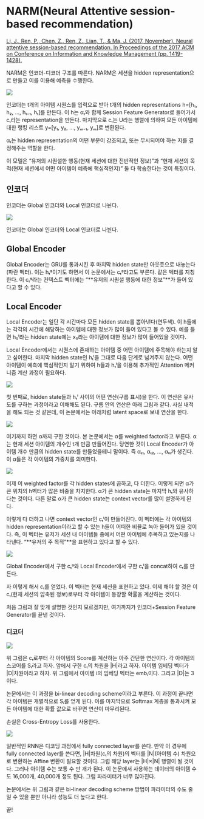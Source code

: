# NARM(Neural Attentive session-based recommendation)

[Li, J., Ren, P., Chen, Z., Ren, Z., Lian, T., & Ma, J. (2017, November). Neural attentive session-based recommendation. In Proceedings of the 2017 ACM on Conference on Information and Knowledge Management (pp. 1419-1428).](https://arxiv.org/pdf/1711.04725.pdf)

NARM은 인코더-디코더 구조를 따른다. NARM은 세션을 hidden representation으로 만들고 이를 이용해 예측을 수행한다.

![](https://miro.medium.com/max/1400/1\*VnSRNys0x3aN7ERVUooUmQ.png)

인코더는 t개의 아이템 시퀀스를 입력으로 받아 t개의 hidden representations h=\[h₁, h₂, …, hₜ₋₁, hₜ]를 만든다. 이 h는 αₜ와 함께 Session Feature Generator로 들어가서 cₜ라는 representation을 만든다. 마지막으로 cₜ는 U라는 행렬에 의하여 모든 아이템에 대한 랭킹 리스트 y=\[y₁, y₂, …, yₘ₋₁, yₘ]로 변환된다.

αₜ는 hidden representation의 어떤 부분이 강조되고, 또는 무시되어야 하는 지를 결정해주는 역할을 한다.

이 모델은 “유저의 시퀀셜한 행동(현재 세션에 대한 전반적인 정보)”과 “현재 세션의 목적(현재 세션에서 어떤 아이템이 예측에 핵심적인지)” 둘 다 학습한다는 것이 특징이다.

## 인코더 <a href="#_1" id="_1"></a>

인코더는 Global 인코더와 Local 인코더로 나뉜다.

![](https://miro.medium.com/max/1400/1\*F\_Uatc3v2XrffTqAIfBt\_w.png)

인코더는 Global 인코더와 Local 인코더로 나뉜다.

## Global Encoder <a href="#global-encoder" id="global-encoder"></a>

Global Encoder는 GRU를 통과시킨 후 마지막 hidden state만 아웃풋으로 내놓는다(파란 벡터). 이는 hₜᵍ이기도 하면서 이 논문에서는 cₜᵍ라고도 부른다. 같은 벡터를 지칭한다. 이 cₜᵍ라는 컨텍스트 벡터에는 “**유저의 시퀀셜 행동에 대한 정보”**가 들어 있다고 할 수 있다.

## Local Encoder <a href="#local-encoder" id="local-encoder"></a>

Local Encoder는 일단 각 시간마다 모든 hidden state를 뽑아낸다(연두색). 이 h들에는 각각의 시간에 해당하는 아이템에 대한 정보가 많이 들어 있다고 볼 수 있다. 예를 들면 h₅ˡ라는 hidden state에는 x₅라는 아이템에 대한 정보가 많이 들어있을 것이다.

Local Encoder에서는 시퀀스에 존재하는 아이템 중 어떤 아이템에 주목해야 하는지 알고 싶어한다. 마지막 hidden state인 hₜˡ을 그대로 다음 단계로 넘겨주지 않는다. 어떤 아이템이 예측에 핵심적인지 알기 위하여 h들과 hₜˡ을 이용해 추가적인 Attention 메커니즘 계산 과정이 필요하다.

![](https://miro.medium.com/max/1400/1\*Ph7h6EmNTHrzDVbDlxiUvA.png)

첫 번째로, hidden state들과 hₜˡ 사이의 어떤 연산(구름 표시)을 한다. 이 연산은 유사도를 구하는 과정이라고 이해해도 된다. 구름 안의 연산은 아래 그림과 같다. 사실 내적을 해도 되는 것 같은데, 이 논문에서는 아래처럼 latent space로 보내 연산을 한다.

![](https://miro.medium.com/max/1400/1\*STMaESpYCBFM7Nq5VObIRQ.png)

여기까지 하면 α까지 구한 것이다. 본 논문에서는 α를 weighted factor라고 부른다. α는 현재 세션 아이템의 개수인 t개 만큼 만들어진다. 당연한 것이 Local Encoder가 아이템 개수 만큼의 hidden state를 만들었을테니 말이다. 즉 αₜ₁, αₜ₂, …, αₜₜ가 생긴다. 이 α들은 각 아이템의 가중치를 의미한다.

![](https://miro.medium.com/max/1400/1\*xda51DU4DrUR2FOmT8sfEA.png)

이제 이 weighted factor를 각 hidden states에 곱하고, 다 더한다. 이렇게 되면 α가 큰 위치의 h벡터가 많은 비중을 차지한다. α가 큰 hidden state는 마지막 hₜ와 유사하다는 것이다. 다른 말로 α가 큰 hidden state는 context vector를 많이 설명하게 된다.

이렇게 다 더하고 나면 context vector인 cₜˡ이 만들어진다. 이 벡터에는 각 아이템의 hidden representation이라고 할 수 있는 h들이 어떠한 비율로 녹아 들어가 있을 것이다. 즉, 이 벡터는 유저가 세션 내 아이템들 중에서 어떤 아이템에 주목하고 있는지를 나타낸다. “**유저의 주 목적”**을 표현하고 있다고 할 수 있다.

![](https://miro.medium.com/max/1046/1\*U7cltwrTtt8jmDWZoDPe2g.png)

Global Encoder에서 구한 cₜᵍ와 Local Encoder에서 구한 cₜˡ을 concat하여 cₜ를 만든다.

자 이렇게 해서 cₜ를 얻었다. 이 벡터는 현재 세션을 표현하고 있다. 이제 해야 할 것은 이 cₜ(현재 세션의 압축된 정보)로부터 각 아이템이 등장할 확률을 계산하는 것이다.

처음 그림과 잘 맞게 설명한 것인지 모르겠지만, 여기까지가 인코더+Session Feature Generator를 끝낸 것이다.

### 디코더 <a href="#_2" id="_2"></a>

![](https://miro.medium.com/max/1400/1\*t220v3e7pFgbyrH\_PokvHw.png)

위 그림은 cₜ로부터 각 아이템의 Score를 계산하는 아주 간단한 연산이다. 각 아이템의 스코어를 Sᵢ라고 하자. 앞에서 구한 cₜ의 차원을 |H|라고 하자. 아이템 임베딩 벡터가 |D|차원이라고 하자. 위 그림에서 아이템 i의 임베딩 벡터는 embᵢ이다. 그리고 |D|는 3이다.

논문에서는 이 과정을 bi-linear decoding scheme이라고 부른다. 이 과정이 끝나면 각 아이템은 개별적으로 Sᵢ를 얻게 된다. 이를 마지막으로 Softmax 계층을 통과시켜 모든 아이템에 대한 확률 값으로 바꾸면 연산이 마무리된다.

손실은 Cross-Entropy Loss를 사용한다.

![](https://miro.medium.com/max/1400/1\*DYloEGsvjRyrWG-v1vyLTg.png)

일반적인 RNN은 디코딩 과정에서 fully connected layer를 쓴다. 만약 이 경우에 fully connected layer를 쓴다면, |H|차원(cₜ의 차원)의 벡터를 |N|(아이템 수) 차원으로 변환하는 Affine 변환이 필요할 것이다. 그럼 해당 layer는 |H|×|N| 행렬이 될 것이다. 그러나 아이템 수는 보통 수 만 개가 된다. 이 논문에서 사용하는 데이터의 아이템 수도 16,000개, 40,000개 정도 된다. 그럼 파라미터가 너무 많아진다.

논문에서는 위 그림과 같은 bi-linear decoding scheme 방법이 파라미터의 수도 줄일 수 있을 뿐만 아니라 성능도 더 높다고 한다.

끝!
